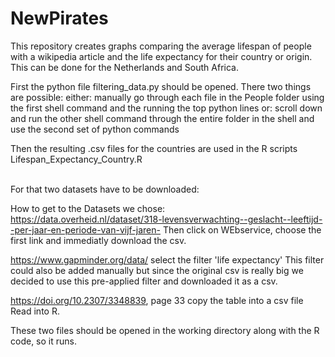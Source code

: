# NewPirates
This repository creates graphs comparing the average lifespan of people with a wikipedia article and the life expectancy for their country or origin. This can be done for the Netherlands and South Africa.

First the python file filtering_data.py should be opened. There two things are possible: 
either: manually go through each file in the People folder using the first shell command and the running the top python lines
or: scroll down and run the other shell command through the entire folder in the shell and use the second set of python commands

Then the resulting .csv files for the countries are used in the R scripts Lifespan_Expectancy_Country.R

\
For that two datasets have to be downloaded:

How to get to the Datasets we chose:\
https://data.overheid.nl/dataset/318-levensverwachting--geslacht--leeftijd--per-jaar-en-periode-van-vijf-jaren-
Then click on WEbservice, choose the first link and immediatly download the csv.

https://www.gapminder.org/data/
select the filter 'life expectancy'
This filter could also be added manually but since the original csv is really big we decided to use this pre-applied filter and downloaded it as a csv.

https://doi.org/10.2307/3348839, page 33
copy the table into a csv file
Read into R.

These two files should be opened in the working directory along with the R code, so it runs. 

